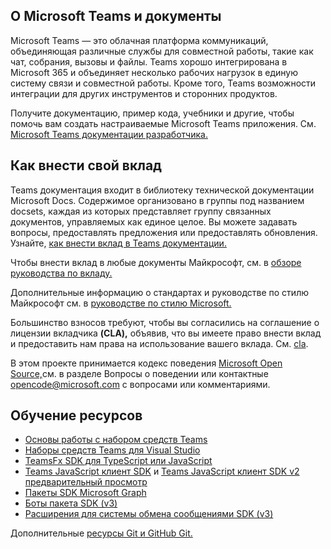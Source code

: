 ## <a name="about-microsoft-teams-and-the-docs"></a>О Microsoft Teams и документы

Microsoft Teams — это облачная платформа коммуникаций, объединяющая различные службы для совместной работы, такие как чат, собрания, вызовы и файлы. Teams хорошо интегрирована в Microsoft 365 и объединяет несколько рабочих нагрузок в единую систему связи и совместной работы. Кроме того, Teams возможности интеграции для других инструментов и сторонних продуктов.

Получите документацию, пример кода, учебники и другие, чтобы помочь вам создать настраиваемые Microsoft Teams приложения. См. [Microsoft Teams документации разработчика.](https://docs.microsoft.com/en-us/microsoftteams/platform/mstdd-landing/)

## <a name="how-to-contribute"></a>Как внести свой вклад

Teams документация входит в библиотеку технической документации Microsoft Docs. Содержимое организовано в группы под названием docsets, каждая из которых представляет группу связанных документов, управляемых как единое целое. Вы можете задавать вопросы, предоставлять предложения или предоставлять обновления. Узнайте, [как внести вклад в Teams документации.](https://docs.microsoft.com/en-us/microsoftteams/platform/resources/teams-contributor-reference/)

Чтобы внести вклад в любые документы Майкрософт, см. в [обзоре руководства по вкладу.](https://docs.microsoft.com/en-us/contribute/)

Дополнительные информацию о стандартах и руководстве по стилю Майкрософт см. в [руководстве по стилю Microsoft.](https://docs.microsoft.com/en-us/style-guide/welcome/)

Большинство взносов требуют, чтобы вы согласились на соглашение о лицензии вкладчика **(CLA),** объявив, что вы имеете право внести вклад и предоставить нам права на использование вашего вклада. См. [cla](https://cla.microsoft.com/).

В этом проекте принимается кодекс поведения [](https://opensource.microsoft.com/codeofconduct/faq/) [Microsoft Open Source,](https://opensource.microsoft.com/codeofconduct/)см. в разделе Вопросы о поведении или контактные opencode@microsoft.com с вопросами или комментариями. [](mailto:opencode@microsoft.com)

## <a name="learning-resources"></a>Обучение ресурсов

* [Основы работы с набором средств Teams](https://docs.microsoft.com/en-us/microsoftteams/platform/toolkit/teams-toolkit-fundamentals/)
* [Наборы средств Teams для Visual Studio](https://docs.microsoft.com/en-us/microsoftteams/platform/toolkit/visual-studio-overview/)
* [TeamsFx SDK для TypeScript или JavaScript](https://docs.microsoft.com/en-us/microsoftteams/platform/toolkit/teamsfx-sdk/)
* [Teams JavaScript клиент SDK](https://docs.microsoft.com/en-us/microsoftteams/platform/tabs/how-to/using-teams-client-sdk/) и [Teams JavaScript клиент SDK v2 предварительный просмотр](https://docs.microsoft.com/en-us/microsoftteams/platform/m365-apps/using-teams-client-sdk-preview?tabs=manifest-teams-toolkit%2Cjavascript/)
* [Пакеты SDK Microsoft Graph](https://docs.microsoft.com/en-us/graph/sdks/sdks-overview/)
* [Боты пакета SDK (v3)](https://docs.microsoft.com/en-us/microsoftteams/platform/resources/bot-v3/bots-overview/)
* [Расширения для системы обмена сообщениями SDK (v3)](https://docs.microsoft.com/en-us/microsoftteams/platform/resources/messaging-extension-v3/messaging-extensions-overview/)

Дополнительные [ресурсы Git и GitHub Git.](https://docs.microsoft.com/en-us/contribute/additional-resources)
